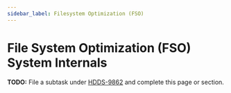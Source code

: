 ```yaml
---
sidebar_label: Filesystem Optimization (FSO)
---
```


# File System Optimization (FSO) System Internals

**TODO:** File a subtask under [HDDS-9862](https://issues.apache.org/jira/browse/HDDS-9862) and complete this page or section.

